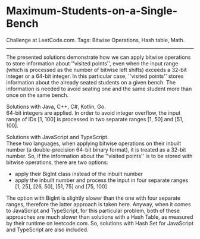 # Maximum-Students-on-a-Single-Bench
Challenge at LeetCode.com. Tags: Bitwise Operations, Hash table, Math.

--------------------------------------------------------------------------------------------------------------------------------------------------------------

The presented solutions demonstrate how we can apply bitwise operations to store information about ''visited points'', even when the input range 
(which is processed as the number of bitwise left shifts) exceeds a 32-bit integer or a 64-bit integer. In this particular case, ''visited points'' stores information about the already seated students on a given bench. The information is needed to avoid seating one and the same student more than once on the same bench.

Solutions with Java, C++, C#, Kotlin, Go.<br/>
64-bit integers are applied. In order to avoid integer overflow, the input range of IDs [1, 100] is processed in two separate ranges [1, 50] and [51, 100].

Solutions with JavaScript and TypeScript.<br/>
These two languages, when applying bitwise operations on their inbuilt number (a double-precision 64-bit binary format), it is treated as a 32-bit number. So, if the information about the ''visited points'' is to be stored with bitwise operations, there are two options:<br/>
- apply their BigInt class instead of the inbuilt number<br/>
- apply the inbuilt number and process the input in four separate ranges [1, 25], [26, 50], [51, 75] and [75, 100]

The option with BigInt is slightly slower than the one with four separate ranges, therefore the latter approach is taken here.
Anyway, when it comes to JavaScript and TypeScript, for this particular problem, both of these approaches are much slower 
than solutions with a Hash Table, as measured by their runtime on leetcode.com. So, solutions with Hash Set for JavaScript and TypeScript are also included. 


